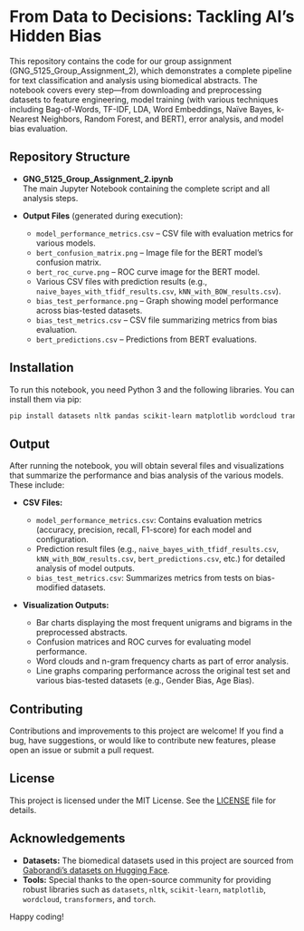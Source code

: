 # From Data to Decisions: Tackling AI’s Hidden Bias

This repository contains the code for our group assignment (GNG_5125_Group_Assignment_2), which demonstrates a complete pipeline for text classification and analysis using biomedical abstracts. The notebook covers every step—from downloading and preprocessing datasets to feature engineering, model training (with various techniques including Bag-of-Words, TF-IDF, LDA, Word Embeddings, Naïve Bayes, k-Nearest Neighbors, Random Forest, and BERT), error analysis, and model bias evaluation.

## Repository Structure

- **GNG_5125_Group_Assignment_2.ipynb**  
  The main Jupyter Notebook containing the complete script and all analysis steps.

- **Output Files** (generated during execution):
  - `model_performance_metrics.csv` – CSV file with evaluation metrics for various models.
  - `bert_confusion_matrix.png` – Image file for the BERT model’s confusion matrix.
  - `bert_roc_curve.png` – ROC curve image for the BERT model.
  - Various CSV files with prediction results (e.g., `naive_bayes_with_tfidf_results.csv`, `kNN_with_BOW_results.csv`).
  - `bias_test_performance.png` – Graph showing model performance across bias-tested datasets.
  - `bias_test_metrics.csv` – CSV file summarizing metrics from bias evaluation.
  - `bert_predictions.csv` – Predictions from BERT evaluations.

## Installation

To run this notebook, you need Python 3 and the following libraries. You can install them via pip:

```bash
pip install datasets nltk pandas scikit-learn matplotlib wordcloud transformers torch
```

## Output

After running the notebook, you will obtain several files and visualizations that summarize the performance and bias analysis of the various models. These include:

- **CSV Files:**  
  - `model_performance_metrics.csv`: Contains evaluation metrics (accuracy, precision, recall, F1-score) for each model and configuration.  
  - Prediction result files (e.g., `naive_bayes_with_tfidf_results.csv`, `kNN_with_BOW_results.csv`, `bert_predictions.csv`, etc.) for detailed analysis of model outputs.  
  - `bias_test_metrics.csv`: Summarizes metrics from tests on bias-modified datasets.

- **Visualization Outputs:**  
  - Bar charts displaying the most frequent unigrams and bigrams in the preprocessed abstracts.  
  - Confusion matrices and ROC curves for evaluating model performance.  
  - Word clouds and n-gram frequency charts as part of error analysis.  
  - Line graphs comparing performance across the original test set and various bias-tested datasets (e.g., Gender Bias, Age Bias).

## Contributing

Contributions and improvements to this project are welcome! If you find a bug, have suggestions, or would like to contribute new features, please open an issue or submit a pull request.

## License

This project is licensed under the MIT License. See the [LICENSE](LICENSE) file for details.

## Acknowledgements

- **Datasets:** The biomedical datasets used in this project are sourced from [Gaborandi’s datasets on Hugging Face](https://huggingface.co/Gaborandi).
- **Tools:** Special thanks to the open-source community for providing robust libraries such as `datasets`, `nltk`, `scikit-learn`, `matplotlib`, `wordcloud`, `transformers`, and `torch`.

Happy coding!

